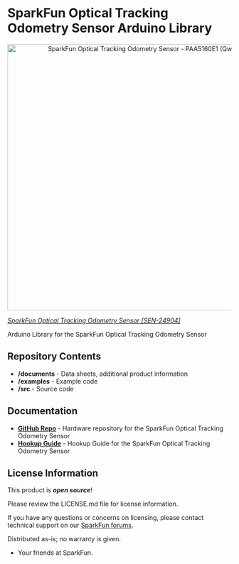 SparkFun Optical Tracking Odometry Sensor Arduino Library
========================================


<center><img src="https://cdn.sparkfun.com/assets/parts/2/5/2/0/9/SEN-24904-Optical-Tracking-Odometry-Sensor-Feature.jpg" width="600" height="600" alt="SparkFun Optical Tracking Odometry Sensor - PAA5160E1 (Qwiic)"></center>


[*SparkFun Optical Tracking Odometry Sensor [SEN-24904]*](https://www.sparkfun.com/products/24904)

Arduino Library for the SparkFun Optical Tracking Odometry Sensor

Repository Contents
-------------------

* **/documents** - Data sheets, additional product information
* **/examples** - Example code 
* **/src** - Source code

Documentation
--------------
* **[GitHub Repo](https://github.com/sparkfun/SparkFun_Optical_Tracking_Odometry_Sensor)** - Hardware repository for the SparkFun Optical Tracking Odometry Sensor
* **[Hookup Guide](https://docs.sparkfun.com/SparkFun_Optical_Tracking_Odometry_Sensor)** - Hookup Guide for the SparkFun Optical Tracking Odometry Sensor

License Information
-------------------

This product is _**open source**_! 

Please review the LICENSE.md file for license information. 

If you have any questions or concerns on licensing, please contact technical support on our [SparkFun forums](https://forum.sparkfun.com/viewforum.php?f=152).

Distributed as-is; no warranty is given.

- Your friends at SparkFun.

_<COLLABORATION CREDIT>_
